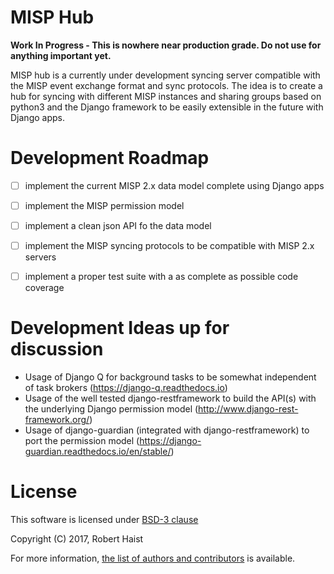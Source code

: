 # MISP Hub

**Work In Progress - This is nowhere near production grade. Do not use for anything important yet.**

MISP hub is a currently under development syncing server compatible with the
MISP event exchange format and sync protocols. The idea is to create a hub for
syncing with different MISP instances and sharing groups based on python3 and
the Django framework to be easily extensible in the future with Django apps.


# Development Roadmap

- [ ] implement the current MISP 2.x data model complete using Django apps
- [ ] implement the MISP permission model
- [ ] implement a clean json API fo the data model
- [ ] implement the MISP syncing protocols to be compatible with MISP 2.x servers
- [ ] implement a proper test suite with a as complete as possible code coverage


# Development Ideas up for discussion

* Usage of Django Q for background tasks to be somewhat independent of task
brokers (https://django-q.readthedocs.io)
* Usage of the well tested django-restframework to build the API(s) with the
underlying Django permission model (http://www.django-rest-framework.org/)
* Usage of django-guardian (integrated with django-restframework) to port the
permission model (https://django-guardian.readthedocs.io/en/stable/)

# License

This software is licensed under [BSD-3 clause](https://opensource.org/licenses/BSD-3-Clause)

Copyright (C) 2017, Robert Haist

For more information, [the list of authors and contributors](AUTHORS) is available.
